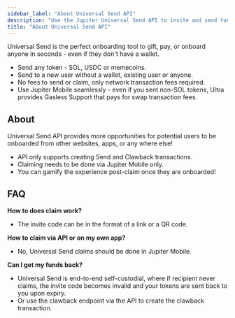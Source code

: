 ```yaml
---
sidebar_label: "About Universal Send API"
description: "Use the Jupiter Universal Send API to invite and send funds seamlessly!"
title: "About Universal Send API"
---
```


<head>
    <title>Universal Send API</title>
    <meta name="twitter:card" content="summary" />
</head>

Universal Send is the perfect onboarding tool to gift, pay, or onboard anyone in seconds - even if they don't have a wallet.
- Send any token - SOL, USDC or memecoins.
- Send to a new user without a wallet, existing user or anyone.
- No fees to send or claim, only network transaction fees required.
- Use Jupiter Mobile seamlessly - even if you sent non-SOL tokens, Ultra provides Gasless Support that pays for swap transaction fees.

## About

Universal Send API provides more opportunities for potential users to be onboarded from other websites, apps, or any where else!
- API only supports creating Send and Clawback transactions.
- Claiming needs to be done via Jupiter Mobile only.
- You can gamify the experience post-claim once they are onboarded!

## FAQ
**How to does claim work?**
- The invite code can be in the format of a link or a QR code.

**How to claim via API or on my own app?**
- No, Universal Send claims should be done in Jupiter Mobile.

**Can I get my funds back?**
- Universal Send is end-to-end self-custodial, where if recipient never claims, the invite code becomes invalid and your tokens are sent back to you upon expiry.
- Or use the clawback endpoint via the API to create the clawback transaction.
